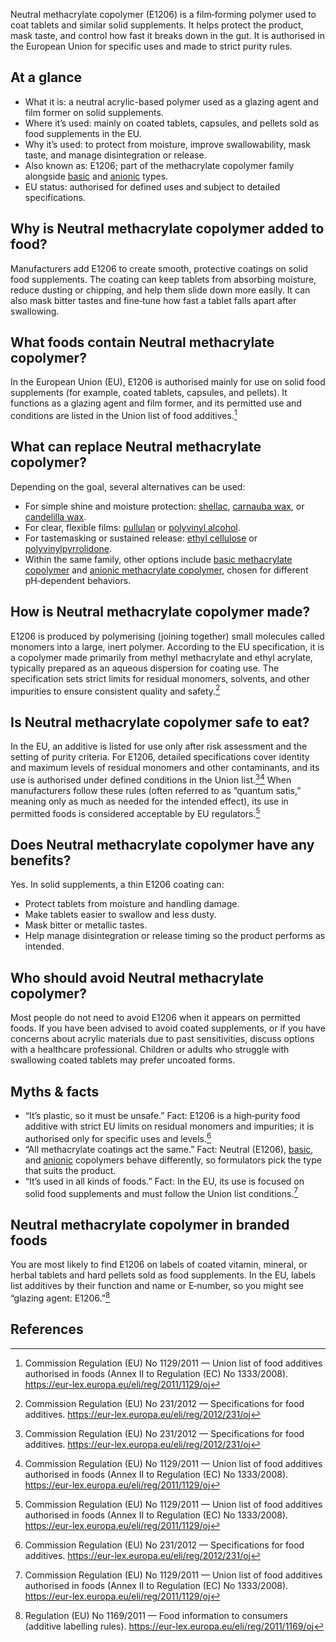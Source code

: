 Neutral methacrylate copolymer (E1206) is a film‑forming polymer used to coat tablets and similar solid supplements. It helps protect the product, mask taste, and control how fast it breaks down in the gut. It is authorised in the European Union for specific uses and made to strict purity rules.

<!--more-->

## At a glance
- What it is: a neutral acrylic-based polymer used as a glazing agent and film former on solid supplements.
- Where it’s used: mainly on coated tablets, capsules, and pellets sold as food supplements in the EU.
- Why it’s used: to protect from moisture, improve swallowability, mask taste, and manage disintegration or release.
- Also known as: E1206; part of the methacrylate copolymer family alongside [basic](/e1205-basic-methacrylate-copolymer) and [anionic](/e1207-anionic-methacrylate-copolymer) types.
- EU status: authorised for defined uses and subject to detailed specifications.

## Why is Neutral methacrylate copolymer added to food?
Manufacturers add E1206 to create smooth, protective coatings on solid food supplements. The coating can keep tablets from absorbing moisture, reduce dusting or chipping, and help them slide down more easily. It can also mask bitter tastes and fine‑tune how fast a tablet falls apart after swallowing.

## What foods contain Neutral methacrylate copolymer?
In the European Union (EU), E1206 is authorised mainly for use on solid food supplements (for example, coated tablets, capsules, and pellets). It functions as a glazing agent and film former, and its permitted use and conditions are listed in the Union list of food additives.[^2]

## What can replace Neutral methacrylate copolymer?
Depending on the goal, several alternatives can be used:
- For simple shine and moisture protection: [shellac](/e904-shellac), [carnauba wax](/e903-carnauba-wax), or [candelilla wax](/e902-candelilla-wax).
- For clear, flexible films: [pullulan](/e1204-pullulan) or [polyvinyl alcohol](/e1203-polyvinyl-alcohol).
- For tastemasking or sustained release: [ethyl cellulose](/e462-ethyl-cellulose) or [polyvinylpyrrolidone](/e1201-polyvinylpyrrolidone).
- Within the same family, other options include [basic methacrylate copolymer](/e1205-basic-methacrylate-copolymer) and [anionic methacrylate copolymer](/e1207-anionic-methacrylate-copolymer), chosen for different pH‑dependent behaviors.

## How is Neutral methacrylate copolymer made?
E1206 is produced by polymerising (joining together) small molecules called monomers into a large, inert polymer. According to the EU specification, it is a copolymer made primarily from methyl methacrylate and ethyl acrylate, typically prepared as an aqueous dispersion for coating use. The specification sets strict limits for residual monomers, solvents, and other impurities to ensure consistent quality and safety.[^1]

## Is Neutral methacrylate copolymer safe to eat?
In the EU, an additive is listed for use only after risk assessment and the setting of purity criteria. For E1206, detailed specifications cover identity and maximum levels of residual monomers and other contaminants, and its use is authorised under defined conditions in the Union list.[^1][^2] When manufacturers follow these rules (often referred to as “quantum satis,” meaning only as much as needed for the intended effect), its use in permitted foods is considered acceptable by EU regulators.[^2]

## Does Neutral methacrylate copolymer have any benefits?
Yes. In solid supplements, a thin E1206 coating can:
- Protect tablets from moisture and handling damage.
- Make tablets easier to swallow and less dusty.
- Mask bitter or metallic tastes.
- Help manage disintegration or release timing so the product performs as intended.

## Who should avoid Neutral methacrylate copolymer?
Most people do not need to avoid E1206 when it appears on permitted foods. If you have been advised to avoid coated supplements, or if you have concerns about acrylic materials due to past sensitivities, discuss options with a healthcare professional. Children or adults who struggle with swallowing coated tablets may prefer uncoated forms.

## Myths & facts
- “It’s plastic, so it must be unsafe.” Fact: E1206 is a high‑purity food additive with strict EU limits on residual monomers and impurities; it is authorised only for specific uses and levels.[^1]
- “All methacrylate coatings act the same.” Fact: Neutral (E1206), [basic](/e1205-basic-methacrylate-copolymer), and [anionic](/e1207-anionic-methacrylate-copolymer) copolymers behave differently, so formulators pick the type that suits the product.
- “It’s used in all kinds of foods.” Fact: In the EU, its use is focused on solid food supplements and must follow the Union list conditions.[^2]

## Neutral methacrylate copolymer in branded foods
You are most likely to find E1206 on labels of coated vitamin, mineral, or herbal tablets and hard pellets sold as food supplements. In the EU, labels list additives by their function and name or E‑number, so you might see “glazing agent: E1206.”[^3]

## References
[^1]: Commission Regulation (EU) No 231/2012 — Specifications for food additives. https://eur-lex.europa.eu/eli/reg/2012/231/oj
[^2]: Commission Regulation (EU) No 1129/2011 — Union list of food additives authorised in foods (Annex II to Regulation (EC) No 1333/2008). https://eur-lex.europa.eu/eli/reg/2011/1129/oj
[^3]: Regulation (EU) No 1169/2011 — Food information to consumers (additive labelling rules). https://eur-lex.europa.eu/eli/reg/2011/1169/oj
